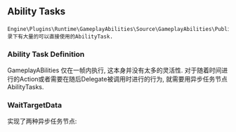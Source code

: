 ## Ability Tasks
```
Engine\Plugins\Runtime\GameplayAbilities\Source\GameplayAbilities\Public\Abilities\Tasks\目录下有大量的可以直接使用的AbilityTask.
```
### Ability Task Definition
GameplayABilities 仅在一帧内执行, 这本身并没有太多的灵活性. 对于随着时间进行的Action或者需要在随后Delegate被调用时进行的行为, 就需要用异步任务节点AbilityTasks.

### WaitTargetData
实现了两种异步任务节点:
